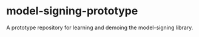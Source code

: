 # model-signing-prototype
A prototype repository for learning and demoing the model-signing library.

